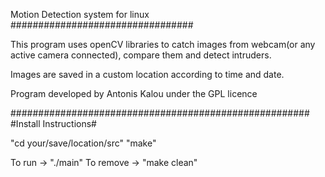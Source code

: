 Motion Detection system for linux
#################################

This program uses openCV libraries to catch images from webcam(or any active
camera connected), compare them and detect intruders.

Images are saved in a custom location according to time and date.

Program developed by Antonis Kalou under the GPL licence

######################################################
#Install Instructions#

"cd your/save/location/src"
"make"

To run -> "./main"
To remove -> "make clean"
